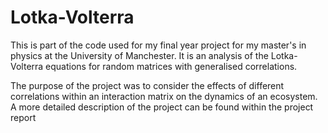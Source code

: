 # Lotka-Volterra
This is part of the code used for my final year project for my master's in physics at the University of Manchester. It is an analysis of the Lotka-Volterra equations for random matrices with generalised correlations.

The purpose of the project was to consider the effects of different correlations within an interaction matrix on the dynamics of an ecosystem. A more detailed description of the project can be found within the project report
